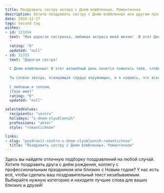```yaml
---
title: Поздравить сестру актера с Днем влюбленных. Романтичное
description: Хотите поздравить сестру с Днем влюбленных или другим праздником? Наш ИИ создаст незабываемое поздравление, а вы обязательно выделитесь среди других.  
date: 2024-12-27
tags: second tag
wishes:
- id: 123264
  text: "Моя дорогая сестричка, любимая актриса моей жизни!  В этот День святого Валентина пусть твоя жизнь будет полна ярких, незабываемых ролей, а сцена твоего сердца —  заполнена любовью, страстью и нежностью. Пусть твой талант сияет, как самая яркая звезда на небосводе, а рядом всегда будет тот, кто оценит твою неповторимую красоту и внутренний свет. С Днём всех влюблённых!
  "
  rating: "0"
  updated: "null"
- id: 31315
  text: "Дорогая сестра!
  
  С Днем влюбленных! В этот волшебный день хочется пожелать тебе, чтобы на сцене жизни тебе встречались только самые искренние чувства и настоящие любовь. Пусть каждый новый день дарит тебе яркие эмоции и вдохновение, как будто ты играешь главную роль в самой романтичной драме.
  
  Ты словно звезда, освещающая сердца окружающих, и я надеюсь, что вскоре в твоей жизни появится тот, кто оценит твой талант и станет твоим верным соратником на этом увлекательном пути. Пусть твой мир будет наполнен любовью, нежностью и теми самыми сладкими моментами, которые стоит запечатлеть на сцене сердца.
  
  С любовью и теплом,
  [Твое имя]"
  rating: "0"
  updated: "null"

selectedValues:
  recipients: "sestru"
  holidays: "s-dnem-vlyublennih"
  professions: "akter"
  style: "romantichnoe"

links:
- slug: "pozdravit-sestru-s-dnem-vlyublennih-romantichnoe"
  title: "Поздравить сестру с Днем влюбленных. Романтичное"
---
```


Здесь вы найдете отличную подборку поздравлений на любой случай.
Хотите поздравить друга с днём рождения, коллегу с профессиональным праздником или близких с Новым годом? У нас есть всё, чтобы сделать ваш поздравительный текст незабываемым. Выбирайте нужную категорию и находите лучшие слова для ваших близких и друзей!
